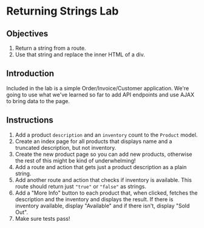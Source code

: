 # Returning Strings Lab

## Objectives

  1. Return a string from a route.
  2. Use that string and replace the inner HTML of a div.

## Introduction

Included in the lab is a simple Order/Invoice/Customer application.
We're going to use what we've learned so far to add API endpoints and
use AJAX to bring data to the page.

## Instructions

1. Add a product `description` and an `inventory` count to the `Product`
   model.
2. Create an index page for all products that displays name and a truncated description, but not inventory.
3. Create the new product page so you can add new products, otherwise the rest of this might be kind of underwhelming!
4. Add a route and action that gets just a product description as a
   plain string.
5. Add another route and action that checks if inventory is available.
   This route should return just `"true"` or `"false"` as strings.
6. Add a "More Info" button to each product that, when clicked, fetches
   the description and the inventory and displays the result. If there
is inventory available, display "Available" and if there isn't, display
"Sold Out".
7. Make sure tests pass!
